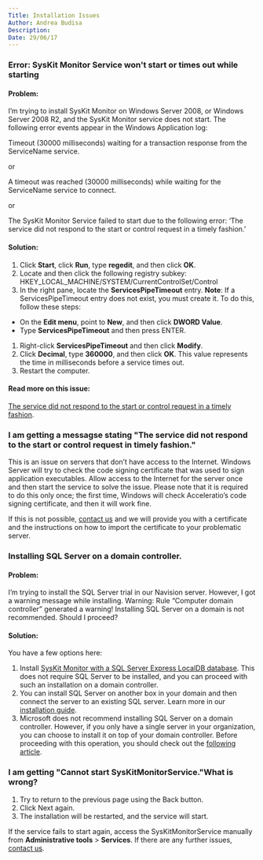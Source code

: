 ```yaml
---
Title: Installation Issues
Author: Andrea Budisa
Description: 
Date: 29/06/17
---
```

### Error: SysKit Monitor Service won't start or times out while starting

#### Problem:

I’m trying to install SysKit Monitor on Windows Server 2008, or Windows Server 2008 R2, and the SysKit Monitor service does not start. The following error events appear in the Windows Application log:

Timeout (30000 milliseconds) waiting for a transaction response from the ServiceName service.

or

A timeout was reached (30000 milliseconds) while waiting for the ServiceName service to connect.

or

The SysKit Monitor Service failed to start due to the following error:
‘The service did not respond to the start or control request in a timely fashion.’

#### Solution:

1. Click __Start__, click __Run__, type __regedit__, and then click __OK__.
1. Locate and then click the following registry subkey: HKEY_LOCAL_MACHINE/SYSTEM/CurrentControlSet/Control
1. In the right pane, locate the __ServicesPipeTimeout__ entry.
__Note__: If a ServicesPipeTimeout entry does not exist, you must create it. To do this, follow these steps:
  * On the __Edit menu__, point to __New__, and then click __DWORD Value__.
  * Type __ServicesPipeTimeout__ and then press ENTER.
1. Right-click __ServicesPipeTimeout__ and then click __Modify__.
1. Click __Decimal__, type __360000__, and then click __OK__.
This value represents the time in milliseconds before a service times out.
1. Restart the computer.

#### Read more on this issue:

[The service did not respond to the start or control request in a timely fashion](#internal/troubleshooting/installation-issues).

### I am getting a messagse stating "The service did not respond to the start or control request in timely fashion."

This is an issue on servers that don’t have access to the Internet. Windows Server will try to check the code signing certificate that was used to sign application executables. Allow access to the Internet for the server once and then start the service to solve the issue. Please note that it is required to do this only once; the first time, Windows will check Acceleratio’s code signing certificate, and then it will work fine.

If this is not possible, [contact us](#internal/troubleshooting/installation-issues/contact-us) and we will provide you with a certificate and the instructions on how to import the certificate to your problematic server.

### Installing SQL Server on a domain controller.

#### Problem:

I’m trying to install the SQL Server trial in our Navision server. However, I got a warning message while installing.
Warning: Rule “Computer domain controller” generated a warning! Installing SQL Server on a domain is not recommended.
Should I proceed?

#### Solution:

You have a few options here:

1. Install [SysKit Monitor with a SQL Server Express LocalDB database](#internal/troubleshooting/installation-issues/install-syskit-application). This does not require SQL Server to be installed, and you can proceed with such an installation on a domain controller.
1. You can install SQL Server on another box in your domain and then connect the server to an existing SQL server. Learn more in our [installation guide](#internal/troubleshooting/installation-issues/install-syskit-application).
3. Microsoft does not recommend installing SQL Server on a domain controller. However, if you only have a single server in your organization, you can choose to install it on top of your domain controller. Before proceeding with this operation, you should check out the [following article](https://docs.microsoft.com/en-us/sql/sql-server/install/hardware-and-software-requirements-for-installing-sql-server#DC_support).

### I am getting "Cannot start SysKitMonitorService."What is wrong?

1. Try to return to the previous page using the Back button.
1. Click Next again.
1. The installation will be restarted, and the service will start.

If the service fails to start again, access the SysKitMonitorService manually from __Administrative tools__ > __Services__. If there are any further issues, [contact us](#internal/troubleshooting/installation-issues/contact-us).